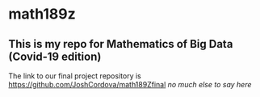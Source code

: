 # math189z

## This is my repo for Mathematics of Big Data (Covid-19 edition)

The link to our final project repository is https://github.com/JoshCordova/math189Zfinal
*no much else to say here*
